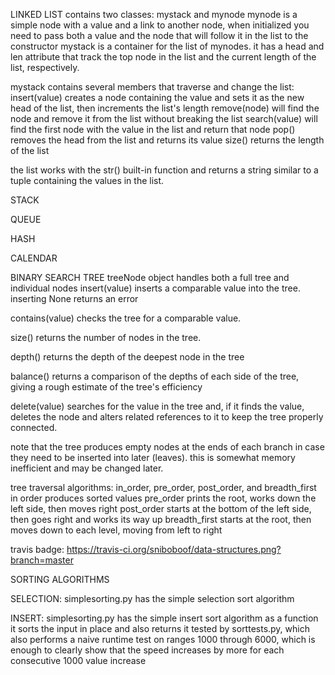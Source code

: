 LINKED LIST
contains two classes: mystack and mynode
mynode is a simple node with a value and a link to another node, when initialized you need to pass both a value and the node that will follow it in the list to the constructor
mystack is a container for the list of mynodes. it has a head and len attribute that track the top node in the list and the current length of the list, respectively.

mystack contains several members that traverse and change the list:
insert(value) creates a node containing the value and sets it as the new head of the list, then increments the list's length
remove(node) will find the node and remove it from the list without breaking the list
search(value) will find the first node with the value in the list and return that node
pop() removes the head from the list and returns its value
size() returns the length of the list

the list works with the str() built-in function and returns a string similar to a tuple containing the values in the list.

STACK
<INSERT STACK DESCRIPTION>

QUEUE
<INSERT QUEUE DESCRIPTION>

HASH
<INSERT HASH DESCRIPTION>

CALENDAR
<INSERT CALENDAR DESCRIPTION>

BINARY SEARCH TREE
treeNode object handles both a full tree and individual nodes
insert(value) inserts a comparable value into the tree. inserting None returns an error

contains(value) checks the tree for a comparable value.

size() returns the number of nodes in the tree.

depth() returns the depth of the deepest node in the tree

balance() returns a comparison of the depths of each side of the tree, giving a rough estimate of the tree's efficiency

delete(value) searches for the value in the tree and, if it finds the value, deletes the node and alters related references to it to keep the tree properly connected.

note that the tree produces empty nodes at the ends of each branch in case they need to be inserted into later (leaves). this is somewhat memory inefficient and may be changed later.

tree traversal algorithms: in_order, pre_order, post_order, and breadth_first
in order produces sorted values
pre_order prints the root, works down the left side, then moves right
post_order starts at the bottom of the left side, then goes right and works its way up
breadth_first starts at the root, then moves down to each level, moving from left to right

travis badge: https://travis-ci.org/sniboboof/data-structures.png?branch=master

SORTING ALGORITHMS

SELECTION: simplesorting.py has the simple selection sort algorithm

INSERT: simplesorting.py has the simple insert sort algorithm as a function
it sorts the input in place and also returns it
tested by sorttests.py, which also performs a naive runtime test on ranges 1000 through 6000, which is enough to clearly show that the speed increases by more for each consecutive 1000 value increase